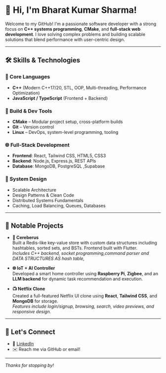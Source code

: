# 👋 Hi, I'm Bharat Kumar Sharma!

Welcome to my GitHub! I'm a passionate software developer with a strong focus on **C++ systems programming**, **CMake**, and **full-stack web development**. I love solving complex problems and building scalable solutions that blend performance with user-centric design.

---

## 🛠️ Skills & Technologies

### 🚀 Core Languages
- **C++** (Modern C++17/20, STL, OOP, Multi-threading, Performance Optimization)
- **JavaScript / TypeScript** (Frontend + Backend)

### 🧱 Build & Dev Tools
- **CMake** – Modular project setup, cross-platform builds
- **Git** – Version control
- **Linux** – DevOps, system-level programming, tooling

### 🌐 Full-Stack Development
- **Frontend**: React, Tailwind CSS, HTML5, CSS3
- **Backend**: Node.js, Express.js, REST APIs
- **Database**: MongoDB, PostgreSQL ,Supabase

### 🧠 System Design
- Scalable Architecture
- Design Patterns & Clean Code
- Distributed Systems Fundamentals
- Caching, Load Balancing, Queues, Databases

---

## 📁 Notable Projects

- **🔧 Cereberus**  
  Built a Redis-like key-value store with custom data structures including hashtables, sorted sets, and BSTs. Frontend built with Flutter.  
  _Includes C++ backend, socket programming,command parser and DATA STRUCTURES AS hash table,_

- **🌐 IoT + AI Controller**  
  Developed a smart home controller using **Raspberry Pi**, **Zigbee**, and an **LLM backend** for dynamic task recommendation and execution.

- **📺 Netflix Clone**  
  Created a full-featured Netflix UI clone using **React**, **Tailwind CSS**, and **MongoDB** for storage.  
  _Features include login/signup, browsing, search, video previews, and responsive design._

---
## 💬 Let's Connect

- 💼 [LinkedIn](www.linkedin.com/in/bharat-kumar-sharma-b23a102aa)
- ✉️ Reach me via GitHub or email!

---

_Thanks for stopping by!_

